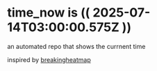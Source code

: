 # time_now is (( 2025-07-14T03:00:00.575Z ))

an automated repo that shows the currnent time

inspired by [breakingheatmap](https://github.com/breakingheatmap/breakingheatmap)
